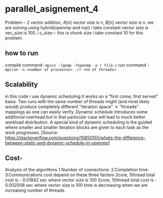 # parallel_asignement_4

Problem-- 2 vector addition, A[n] vector size is n, B[n] vector size is n.
we are solving using hybrid(openmp and mpi)
i take constant vector size is vec_size is 100.
i c_size-- this is chunk size i take constant 10 for this problem.

## how to run
compile command- `mpicc -lgomp -fopenmp -o r file.c` 
run command - `mpirun -n <number of processes> ./r <no of threads>`

## Scalability
in this code i use dynamic scheduling it works on a "first come, first served" basis. Two runs with the same number of threads might (and most likely would) produce completely different "iteration space" -> "threads" mappings as one can easily verify. Dynamic schedule introduces some additional overhead but in that particular case will lead to much better workload distribution. A special kind of dynamic scheduling is the guided where smaller and smaller iteration blocks are given to each task as the work progresses. [Source: https://stackoverflow.com/questions/10850155/whats-the-difference-between-static-and-dynamic-schedule-in-openmp]

## Cost-
Analysis of the algorithms
1.Number of connections:
2.Completion time:
3.Communications
cost depend on these three factors
2core, 5thread total cost is - 0.01842 sec where vector size is 100
2core, 10thread total cost is - 0.002008 sec where vector size is 100
time is decreasing when we are increaisng number of threads.



